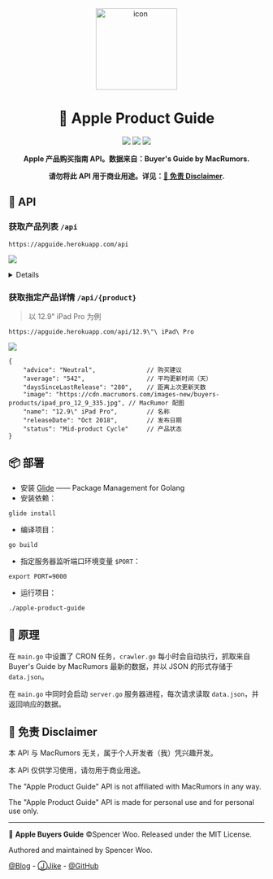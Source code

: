 <div align="center">

<img src="https://i.loli.net/2019/08/07/Kudc3DxaIQ9E8Sj.png" width="160px" alt="icon" />

<h1> 🧧 Apple Product Guide </h1>

[![](https://flat.badgen.net/badge/icon/Product%20Guide?icon=apple&label=Apple)](https://buyersguide.macrumors.com)
[![](https://flat.badgen.net/badge/icon/Heroku?icon=https://simpleicons.now.sh/heroku/fff&label=Deployed%20to&color=795A9D)](https://www.heroku.com/)
[![](https://flat.badgen.net/badge/Lists/iPhone,Mac,Others?list=|&color=red)](https://apguide.herokuapp.com/api)

**Apple 产品购买指南 API。数据来自：Buyer's Guide by MacRumors.**

**请勿将此 API 用于商业用途。详见：[🧸 免责 Disclaimer](#-免责-disclaimer).**

</div>

## 🧬 API

### 获取产品列表 `/api`

```
https://apguide.herokuapp.com/api
```

![](https://i.loli.net/2019/08/07/h6EguBqXDIGay5Z.png)

<details>

```json
[
  "MacBook Pro",
  "iPad Mini",
  "AirPods",
  "HomePod",
  "Mac Mini",
  "MacBook",
  "iPod Touch",
  "11\" iPad Pro",
  "Apple Watch",
  "Mac Pro",
  "iPhone XR",
  "Apple TV",
  "iPad",
  "iPad Air",
  "iPhone XS",
  "12.9\" iPad Pro",
  "MacBook Air",
  "iMac",
  "iMac Pro"
]
```

</details>

### 获取指定产品详情 `/api/{product}`

> 以 12.9" iPad Pro 为例

```
https://apguide.herokuapp.com/api/12.9\"\ iPad\ Pro
```

![](https://i.loli.net/2019/08/07/I8lMbKHiSG7vydJ.png)

```jsonc
{
    "advice": "Neutral",              // 购买建议
    "average": "542",                 // 平均更新时间（天）
    "daysSinceLastRelease": "280",    // 距离上次更新天数
    "image": "https://cdn.macrumors.com/images-new/buyers-products/ipad_pro_12_9_335.jpg", // MacRumor 配图
    "name": "12.9\" iPad Pro",        // 名称
    "releaseDate": "Oct 2018",        // 发布日期
    "status": "Mid-product Cycle"     // 产品状态
}
```

## 📦 部署

- 安装 [Glide](https://github.com/Masterminds/glide) —— Package Management for Golang
- 安装依赖：

```
glide install
```

- 编译项目：

```shell
go build
```

- 指定服务器监听端口环境变量 `$PORT`：

```shell
export PORT=9000
```

- 运行项目：

```shell
./apple-product-guide
```

## 🧮 原理

在 `main.go` 中设置了 CRON 任务，`crawler.go` 每小时会自动执行，抓取来自 Buyer's Guide by MacRumors 最新的数据，并以 JSON 的形式存储于 `data.json`。

在 `main.go` 中同时会启动 `server.go` 服务器进程，每次请求读取 `data.json`，并返回响应的数据。

## 🧸 免责 Disclaimer

本 API 与 MacRumors 无关，属于个人开发者（我）凭兴趣开发。

本 API 仅供学习使用，请勿用于商业用途。

The "Apple Product Guide" API is not affiliated with MacRumors in any way.

The "Apple Product Guide" API is made for personal use and for personal use only.

---

🧧 **Apple Buyers Guide** ©Spencer Woo. Released under the MIT License.

Authored and maintained by Spencer Woo.

[@Blog](https://spencerwoo.com/) - [ⒿJike](https://web.okjike.com/user/4DDA0425-FB41-4188-89E4-952CA15E3C5E/post) - [@GitHub](https://github.com/spencerwooo)
